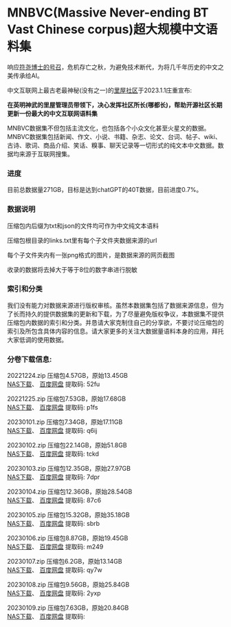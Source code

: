 # MNBVC(Massive Never-ending BT Vast Chinese corpus)超大规模中文语料集

响应[符尧博士的号召](https://yaofu.notion.site/GPT-3-5-360081d91ec245f29029d37b54573756)，危机存亡之秋，为避免技术断代，为将几千年历史的中文之美传承给AI。

中文互联网上最古老最神秘(没有之一)的[里屋社区](http://mnbvc.253874.net/)于2023.1.1庄重宣布:

**在英明神武的里屋管理员带领下，决心发挥社区所长(哪都长)，帮助开源社区长期更新一份最大的中文互联网语料集**

MNBVC数据集不但包括主流文化，也包括各个小众文化甚至火星文的数据。MNBVC数据集包括新闻、作文、小说、书籍、杂志、论文、台词、帖子、wiki、古诗、歌词、商品介绍、笑话、糗事、聊天记录等一切形式的纯文本中文数据。数据均来源于互联网搜集。

### 进度

目前总数据量271GB，目标是达到chatGPT的40T数据，目前进度0.7%。

### 数据说明

压缩包内后缀为txt和json的文件均可作为中文纯文本语料

压缩包根目录的links.txt里有每个子文件夹数据来源的url

每个子文件夹内有一张png格式的图片，是数据来源的网页截图

收录的数据将去掉大于等于8位的数字串进行脱敏


### 索引和分类

我们没有能力对数据来源进行版权审核。虽然本数据集包括了数据来源信息，但为了长而持久的提供数据集的更新和下载，为了尽量避免版权争议，本数据集不提供压缩包内数据的索引和分类。并恳请大家克制住自己的分享欲，不要讨论压缩包的索引及所包含具体内容的信息。请大家更多的关注大数据量语料本身的应用，拜托大家低调的使用数据。


### 分卷下载信息:

20221224.zip 压缩包4.57GB，原始13.45GB   
[NAS下载](http://gofile.me/71YIF/jiVmAUnNt)、
[百度网盘](https://pan.baidu.com/s/1JeNB7pPFfiDJsEVrqc0EOA?pwd=52fu) 提取码: 52fu 

20221225.zip 压缩包7.53GB，原始17.68GB   
[NAS下载](http://gofile.me/71YIF/Bd0HPOidC)、
[百度网盘](https://pan.baidu.com/s/1fg6jW4lFqIwKpQRsouveEQ?pwd=p1fs) 提取码: p1fs 

20230101.zip 压缩包7.34GB，原始17.11GB   
[NAS下载](http://gofile.me/71YIF/lMZ7nFAus)、
[百度网盘](https://pan.baidu.com/s/12vmfRXnbFP9MoQs8AYdESQ?pwd=q6ij) 提取码: q6ij 

20230102.zip 压缩包22.14GB，原始51.8GB   
[NAS下载](http://gofile.me/71YIF/4UtXpX7dk)、
[百度网盘](https://pan.baidu.com/s/13BWOa9FfLGVJFPTmhtlBxg?pwd=tckd) 提取码: tckd 

20230103.zip 压缩包12.35GB，原始27.97GB   
[NAS下载](http://gofile.me/71YIF/ka1tGFXNr)、
[百度网盘](https://pan.baidu.com/s/1qo7MGsgROgMNnpMUgUn9iw?pwd=7dpr) 提取码: 7dpr 

20230104.zip 压缩包12.36GB，原始28.54GB   
[NAS下载](http://gofile.me/71YIF/mgM6Ns2lB)、
[百度网盘](https://pan.baidu.com/s/1QRsbl-nqUWzwIXvsTAOaGw?pwd=87c6) 提取码: 87c6 

20230105.zip 压缩包15.32GB，原始35.18GB   
[NAS下载](http://gofile.me/71YIF/jeJLkSyfp)、
[百度网盘](https://pan.baidu.com/s/1vBs1sW9O-8LRpWU4cNRKgA?pwd=sbrb) 提取码: sbrb 

20230106.zip 压缩包8.87GB，原始19.45GB   
[NAS下载](http://gofile.me/71YIF/pgXGycR5a)、
[百度网盘](https://pan.baidu.com/s/12UR1p121eESz0mIDJLk4Hw?pwd=m249) 提取码: m249 

20230107.zip 压缩包6.2GB，原始13.14GB   
[NAS下载](http://gofile.me/71YIF/vMQ3cmMz2)、
[百度网盘](https://pan.baidu.com/s/1j-zc_HLjsDegjHhAYPSz5Q?pwd=qy7w) 提取码: qy7w 

20230108.zip 压缩包9.56GB，原始25.84GB   
[NAS下载](http://gofile.me/71YIF/FtUoysYpZ)、
[百度网盘](https://pan.baidu.com/s/1_Ka5frI2aOWS8Ys5Ei3ctA?pwd=2yxp) 提取码: 2yxp 

20230109.zip 压缩包7.63GB，原始20.84GB   
[NAS下载](http://gofile.me/71YIF/Dzm1O8Awb)、
[百度网盘]() 提取码:  
